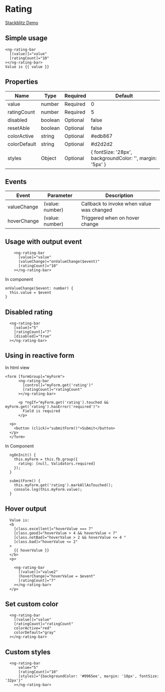 # Rating

[Stackblitz Demo](https://stackblitz.com/edit/ng-rating-bar "Demo")
## Simple usage
```
<ng-rating-bar 
  [(value)]="value" 
  [ratingCount]="10" 
></ng-rating-bar>
Value is {{ value }}
```

## Properties

| Name  | Type | Required | Default |
| ------------- | ------------- | ------------- | ------------- |
| value  | number  | Required       | 0 |
| ratingCount | number  | Required | 5 |
| disabled | boolean  | Optional | false |
| resetAble | boolean  | Optional | false |
| colorActive | string  | Optional | #edb867  |
| colorDefault | string  | Optional | #d2d2d2  |
| styles | Object | Optional | { fontSize: '28px', backgroundColor: '', margin: '5px' } |

## Events
| Event  | Parameter | Description |
| ------ | --------- | ----------- |
| valueChange | (value: number) | Callback to invoke when value was changed |
| hoverChange | (value: number) | Triggered when on hover change |


## Usage with output event
```
    <ng-rating-bar
      [value]="value"
      (valueChange)="onValueChange($event)"
      [ratingCount]="10"
    ></ng-rating-bar>
```

In component 
```
onValueChange($event: number) {
  this.value = $event
}
```

## Disabled rating
```
  <ng-rating-bar
    [value]="5"
    [ratingCount]="7"
    [disabled]="true"
  ></ng-rating-bar>

```

## Using in reactive form
In html view
```
<form [formGroup]="myForm">
      <ng-rating-bar
        [control]="myForm.get('rating')"
        [ratingCount]="ratingCount"
      ></ng-rating-bar>
      
      <p *ngIf="myForm.get('rating').touched && myForm.get('rating').hasError('required')">
        Field is required
      </p>

  <p>
    <button (click)="submitForm()">Submit</button>
  </p>
  </form>
```
In Component

```
  ngOnInit() {
    this.myForm = this.fb.group({
      rating: [null, Validators.required]
    });
  }

  submitForm() {
    this.myForm.get('rating').markAllAsTouched();
    console.log(this.myForm.value);
  }
```

## Hover output
```
  Value is:
  <b
    [class.excellent]="hoverValue === 7"
    [class.good]="hoverValue > 4 && hoverValue < 7"
    [class.notBad]="hoverValue > 2 && hoverValue <= 4 "
    [class.bad]="hoverValue <= 2"
  >
    {{ hoverValue }}
  </b>
  <p>

    <ng-rating-bar
      [(value)]="value2"
      (hoverChange)="hoverValue = $event"
      [ratingCount]="7"
    ></ng-rating-bar>
  </p>
```

## Set custom color
```
  <ng-rating-bar
    [(value)]="value" 
    [ratingCount]="ratingCount" 
    colorActive="red" 
    colorDefault="gray"
  ></ng-rating-bar>
```

## Custom styles
```
  <ng-rating-bar
      value="5"
      [ratingCount]="10"
      [styles]="{backgroundColor: '#0965ee', margin: '10px', fontSize: '32px'}"
    ></ng-rating-bar>
```

